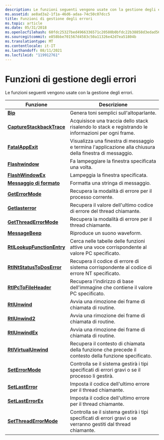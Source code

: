 ```yaml
---
description: Le funzioni seguenti vengono usate con la gestione degli errori.
ms.assetid: ae8ad3a2-1f1a-46d6-adaa-74c50c07dcc5
title: Funzioni di gestione degli errori
ms.topic: article
ms.date: 05/31/2018
ms.openlocfilehash: 60fdc25327bed4966336571c20580b0bfdc22b38858d3edad560359eaf0710e6
ms.sourcegitcommit: e858bbe701567d4583c50a11326e42d7ea51804b
ms.translationtype: MT
ms.contentlocale: it-IT
ms.lasthandoff: 08/11/2021
ms.locfileid: "119912761"
---
```

# <a name="error-handling-functions"></a>Funzioni di gestione degli errori

Le funzioni seguenti vengono usate con la gestione degli errori.



| Funzione                                                 | Descrizione                                                                                                                   |
|----------------------------------------------------------|-------------------------------------------------------------------------------------------------------------------------------|
| [**Bip**](/windows/win32/api/utilapiset/nf-utilapiset-beep)                                     | Genera toni semplici sull'altoparlante.                                                                                        |
| [**CaptureStackbackTrace**](/previous-versions/windows/desktop/legacy/bb204633(v=vs.85))   | Acquisisce una traccia dello stack risalendo lo stack e registrando le informazioni per ogni frame.                             |
| [**FatalAppExit**](/windows/win32/api/errhandlingapi/nf-errhandlingapi-fatalappexita)                     | Visualizza una finestra di messaggio e termina l'applicazione alla chiusura della finestra di messaggio.                                         |
| [**Flashwindow**](/windows/desktop/api/Winuser/nf-winuser-flashwindow)                       | Fa lampeggiare la finestra specificata una volta.                                                                                        |
| [**FlashWindowEx**](/windows/desktop/api/Winuser/nf-winuser-flashwindowex)                   | Lampeggia la finestra specificata.                                                                                                 |
| [**Messaggio di formato**](/windows/desktop/api/WinBase/nf-winbase-formatmessage)                   | Formatta una stringa di messaggio.                                                                                                     |
| [**GetErrorMode**](/windows/win32/api/errhandlingapi/nf-errhandlingapi-geterrormode)                     | Recupera la modalità di errore per il processo corrente.                                                                             |
| [**Getlasterror**](/windows/win32/api/errhandlingapi/nf-errhandlingapi-getlasterror)                     | Recupera il valore dell'ultimo codice di errore del thread chiamante.                                                                         |
| [**GetThreadErrorMode**](/windows/win32/api/errhandlingapi/nf-errhandlingapi-getthreaderrormode)         | Recupera la modalità di errore per il thread chiamante.                                                                              |
| [**MessageBeep**](/windows/desktop/api/WinUser/nf-winuser-messagebeep)                       | Riproduce un suono waveform.                                                                                                       |
| [**RtlLookupFunctionEntry**](/windows/desktop/api/WinNT/nf-winnt-rtllookupfunctionentry) | Cerca nelle tabelle delle funzioni attive una voce corrispondente al valore PC specificato.                                  |
| [**RtlNtStatusToDosError**](/windows/desktop/api/Winternl/nf-winternl-rtlntstatustodoserror)   | Recupera il codice di errore di sistema corrispondente al codice di errore NT specificato.                                              |
| [**RtlPcToFileHeader**](/windows/desktop/api/WinNT/nf-winnt-rtlpctofileheader)           | Recupera l'indirizzo di base dell'immagine che contiene il valore PC specificato.                                                 |
| [**RtlUnwind**](/windows/desktop/api/WinNT/nf-winnt-rtlunwind)                           | Avvia una rimozione dei frame di chiamata di routine.                                                                                 |
| [**RtlUnwind2**](/windows/desktop/api/WinNT/nf-winnt-rtlunwind2)                         | Avvia una rimozione dei frame di chiamata di routine.                                                                                 |
| [**RtlUnwindEx**](/windows/desktop/api/WinNT/nf-winnt-rtlunwindex)                       | Avvia una rimozione dei frame di chiamata di routine.                                                                                 |
| [**RtlVirtualUnwind**](/windows/desktop/api/WinNT/nf-winnt-rtlvirtualunwind)             | Recupera il contesto di chiamata della funzione che precede il contesto della funzione specificato.                                |
| [**SetErrorMode**](/windows/win32/api/errhandlingapi/nf-errhandlingapi-seterrormode)                     | Controlla se il sistema gestirà i tipi specificati di errori gravi o se il processo li gestirà.       |
| [**SetLastError**](/windows/win32/api/errhandlingapi/nf-errhandlingapi-setlasterror)                     | Imposta il codice dell'ultimo errore per il thread chiamante.                                                                              |
| [**SetLastErrorEx**](/windows/desktop/api/Winuser/nf-winuser-setlasterrorex)                 | Imposta il codice dell'ultimo errore per il thread chiamante.                                                                              |
| [**SetThreadErrorMode**](/windows/win32/api/errhandlingapi/nf-errhandlingapi-setthreaderrormode)         | Controlla se il sistema gestirà i tipi specificati di errori gravi o se verranno gestiti dal thread chiamante. |



 

 

 
